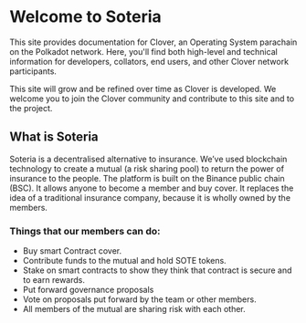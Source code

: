 # Welcome to Soteria

This site provides documentation for Clover, an Operating System parachain on the Polkadot network. Here, you'll find both high-level and technical information for developers, collators, end users, and other Clover network participants.

This site will grow and be refined over time as Clover is developed. We welcome you to join the Clover community and contribute to this site and to the project.

## What is Soteria

Soteria is a decentralised alternative to insurance. We’ve used blockchain technology to create a mutual (a risk sharing pool) to return the power of insurance to the people. The platform is built on the Binance public chain (BSC). It allows anyone to become a member and buy cover. It replaces the idea of a traditional insurance company, because it is wholly owned by the members. 

### Things that our members can do:

* Buy smart Contract cover.
* Contribute funds to the mutual and hold SOTE tokens.
* Stake on smart contracts to show they think that contract is secure and to earn rewards.
* Put forward governance proposals
* Vote on proposals put forward by the team or other members.
* All members of the mutual are sharing risk with each other.


